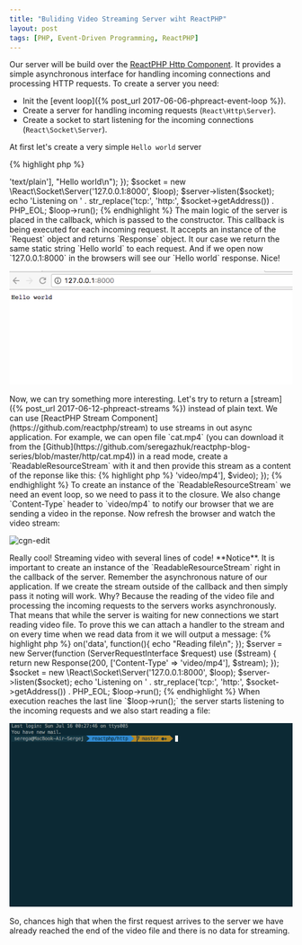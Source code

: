 ```yaml
---
title: "Buliding Video Streaming Server wiht ReactPHP"
layout: post
tags: [PHP, Event-Driven Programming, ReactPHP]
---
```


Our server will be build over the [ReactPHP Http Component](http://reactphp.org/http/). It provides a simple asynchronous interface for handling incoming connections and processing HTTP requests. To create a server you need:
- Init the [event loop]({% post_url 2017-06-06-phpreact-event-loop %}).
- Create a server for handling incoming requests (`React\Http\Server`).
- Create a socket to start listening for the incoming connections (`React\Socket\Server`).

At first let's create a very simple `Hello world` server

{% highlight php %}
<?php

use React\Http\Server;
use React\Http\Response;
use React\EventLoop\Factory;
use Psr\Http\Message\ServerRequestInterface;

$loop = Factory::create();

$server = new Server(function (ServerRequestInterface $request) {
    return new Response(200, ['Content-Type' => 'text/plain'],  "Hello world\n");
});

$socket = new \React\Socket\Server('127.0.0.1:8000', $loop);
$server->listen($socket);

echo 'Listening on ' . str_replace('tcp:', 'http:', $socket->getAddress()) . PHP_EOL;
$loop->run();
{% endhighlight %}

The main logic of the server is placed in the callback, which is passed to the constructor. This callback is being executed for each incoming request. It accepts an instance of the `Request` object and returns `Response` object. It our case we return the same static string `Hello world` to each request. And if we open now `127.0.0.1:8000` in the browsers will see our `Hello world` response. Nice!

<p class="text-center image">
    <img src="/assets/images/posts/reactphp/hello-http-server.png" alt="cgn-edit" class="">
</p>

Now, we can try something more interesting. Let's try to return a [stream]({% post_url 2017-06-12-phpreact-streams %}) instead of plain text. We can use [ReactPHP Stream Component](https://github.com/reactphp/stream) to use streams in out async application. For example, we can open file `cat.mp4` (you can download it from the [Github](https://github.com/seregazhuk/reactphp-blog-series/blob/master/http/cat.mp4)) in a read mode, create a `ReadableResourceStream` with it and then provide this stream as a content of the reponse like this:

{% highlight php %}
<?php

$server = new Server(function (ServerRequestInterface $request) use ($loop) {
    $video = new \React\Stream\ReadableResourceStream(fopen('cat.mp4', 'r'), $loop);

    return new Response(200, ['Content-Type' => 'video/mp4'], $video);
});
{% endhighlight %}

To create an instance of the `ReadableResourceStream` we need an event loop, so we need to pass it to the closure. We also change `Content-Type` header to `video/mp4` to notify our browser that we are sending a video in the reponse. Now refresh the browser and watch the video stream:

<p class="text-center image">
    <img src="/assets/images/posts/reactphp/streaming-server-bunny-video.gif" alt="cgn-edit" class="">
</p>

Really cool! Streaming video with several lines of code!

**Notice**. It is important to create an instance of the `ReadableResourceStream` right in the callback of the server. Remember the asynchronous nature of our application. If we create the stream outside of the callback and then simply pass it noting will work. Why? Because the reading of the video file and processing the incoming requests to the servers works asynchronously. That means that while the server is waiting for new connections we start reading video file. To prove this we can attach a handler to the stream and on every time when we read data from it we will output a message:

{% highlight php %}
<?php

use React\Http\Server;
use React\Http\Response;
use React\EventLoop\Factory;
use Psr\Http\Message\ServerRequestInterface;

$loop = Factory::create();
$video = new \React\Stream\ReadableResourceStream(fopen('bunny.mp4', 'r'), $loop);
$video->on('data', function(){
    echo "Reading file\n";
});

$server = new Server(function (ServerRequestInterface $request) use ($stream) {
    return new Response(200, ['Content-Type' => 'video/mp4'], $stream);
});

$socket = new \React\Socket\Server('127.0.0.1:8000', $loop);
$server->listen($socket);

echo 'Listening on ' . str_replace('tcp:', 'http:', $socket->getAddress()) . PHP_EOL;
$loop->run();
{% endhighlight %}

When execution reaches the last line `$loop->run();` the server starts listening to the incoming requests and we also start reading a file:

<p class="">
    <img src="/assets/images/posts/reactphp/streaming-server-wrong.gif" alt="cgn-edit" class="">
</p>

So, chances high that when the first request arrives to the server we have already reached the end of the video file and there is no data for streaming.

